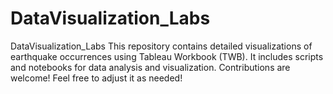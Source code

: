 # DataVisualization_Labs
DataVisualization_Labs This repository contains detailed visualizations of earthquake occurrences using Tableau Workbook (TWB). It includes scripts and notebooks for data analysis and visualization. Contributions are welcome!  Feel free to adjust it as needed!
